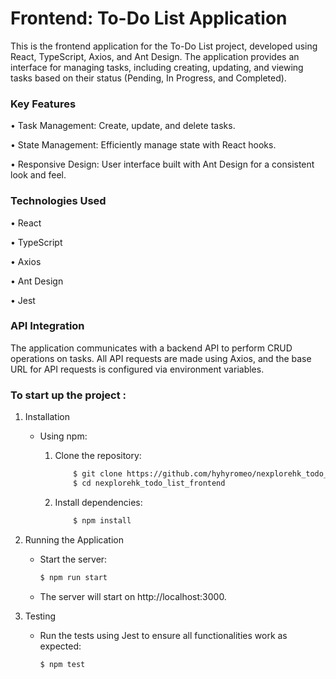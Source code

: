# Frontend: To-Do List Application

This is the frontend application for the To-Do List project, developed using React, TypeScript, Axios, and Ant Design. The application provides an interface for managing tasks, including creating, updating, and viewing tasks based on their status (Pending, In Progress, and Completed).

### Key Features

• Task Management: Create, update, and delete tasks.

• State Management: Efficiently manage state with React hooks.

• Responsive Design: User interface built with Ant Design for a consistent look and feel.

### Technologies Used

• React

• TypeScript

• Axios

• Ant Design

• Jest

### API Integration

The application communicates with a backend API to perform CRUD operations on tasks. All API requests are made using Axios, and the base URL for API requests is configured via environment variables.

### To start up the project :

1.  Installation

    - Using npm:

      1. Clone the repository:

         ```bash
             $ git clone https://github.com/hyhyromeo/nexplorehk_todo_list_frontend.git
             $ cd nexplorehk_todo_list_frontend
         ```

      2. Install dependencies:

         ```bash
             $ npm install
         ```

2.  Running the Application

    - Start the server:

      ```bash
      $ npm run start
      ```

    - The server will start on http://localhost:3000.

3.  Testing

    - Run the tests using Jest to ensure all functionalities work as expected:

      ```bash
      $ npm test
      ```
